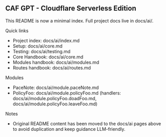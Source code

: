 ## CAF GPT - Cloudflare Serverless Edition

This README is now a minimal index. Full project docs live in docs/ai/.

Quick links

- Project index: docs/ai/index.md
- Setup: docs/ai/core.md
- Testing: docs/ai/testing.md
- Core Handbook: docs/ai/core.md
- Modules handbook: docs/ai/modules.md
- Routes handbook: docs/ai/routes.md

Modules

- PaceNote: docs/ai/module.paceNote.md
- PolicyFoo: docs/ai/module.policyFoo.md (handlers: docs/ai/module.policyFoo.doadFoo.md, docs/ai/module.policyFoo.leaveFoo.md)

Notes

- Original README content has been moved to the docs/ai pages above to avoid duplication and keep guidance LLM-friendly.

